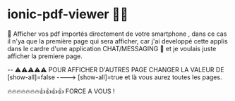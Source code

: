 # ionic-pdf-viewer 📁📁

📁 Afficher vos pdf importés directement de votre smartphone , dans ce cas il n'ya que la première page qui sera afficher, car j'ai developpé 
cette applis dans le cardre d'une application CHAT/MESSAGING 📱 et je voulais juste afficher la premiere page.

-- ⚠️⚠️⚠️⚠️⚠️ POUR AFFICHER D'AUTRES PAGE CHANGER LA VALEUR DE [show-all]=false ----> [show-all]=true et là vous aurez toutes les pages.

🔥🔥🔥🔥🔥🔥🔥👍👍👍👍 FORCE A VOUS !

